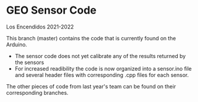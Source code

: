 # GEO Sensor Code
Los Encendidos 2021-2022

This branch (master) contains the code that is currently found on the Arduino.

* The sensor code does not yet calibrate any of the results returned by the sensors
* For increased readibility the code is now organized into a sensor.ino file and several header files with corresponding .cpp files for each sensor.

The other pieces of code from last year's team can be found on their corresponding branches.
